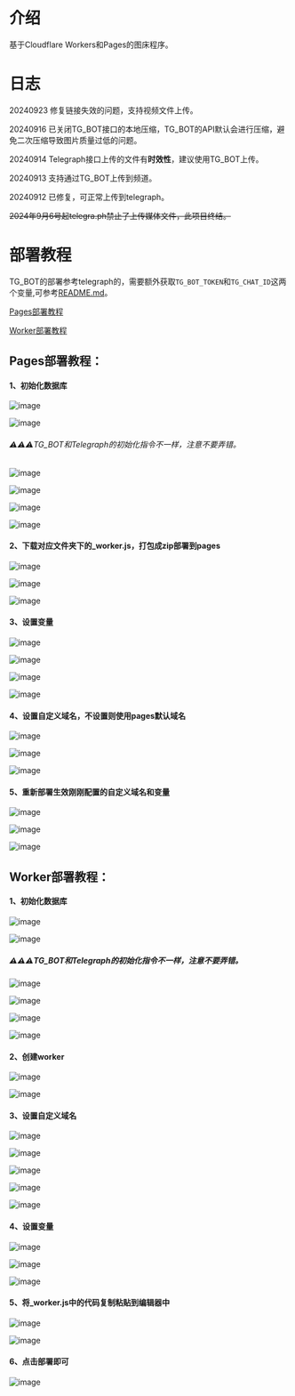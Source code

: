 # 介绍

基于Cloudflare Workers和Pages的图床程序。

# 日志
20240923 修复链接失效的问题，支持视频文件上传。

20240916 已关闭TG_BOT接口的本地压缩，TG_BOT的API默认会进行压缩，避免二次压缩导致图片质量过低的问题。

20240914 Telegraph接口上传的文件有**时效性**，建议使用TG_BOT上传。

20240913 支持通过TG_BOT上传到频道。

20240912 已修复，可正常上传到telegraph。

~~2024年9月6号起telegra.ph禁止了上传媒体文件，此项目终结。~~

# 部署教程
TG_BOT的部署参考telegraph的，需要额外获取```TG_BOT_TOKEN```和```TG_CHAT_ID```这两个变量,可参考[README.md](https://github.com/0-RTT/telegraph/blob/main/TG_BOT/README.md)。

[Pages部署教程](https://github.com/0-RTT/telegraph?tab=readme-ov-file#pages%E9%83%A8%E7%BD%B2%E6%95%99%E7%A8%8B)

[Worker部署教程](https://github.com/0-RTT/telegraph?tab=readme-ov-file#worker%E9%83%A8%E7%BD%B2%E6%95%99%E7%A8%8B)


## Pages部署教程：

#### 1、初始化数据库
![image](https://kycloud3.koyoo.cn/20240829ab8e7202408291110085598.png)  

 
![image](https://kycloud3.koyoo.cn/20240829dde8f202408291110076344.png)  

###### ⚠️⚠️⚠️TG_BOT和Telegraph的初始化指令不一样，注意不要弄错。

![image](https://kycloud3.koyoo.cn/2024082999a92202408291110079488.png)  

 
![image](http://kycloud3.koyoo.cn/2024082913106202408291111045980.png)  

 
![image](http://kycloud3.koyoo.cn/20240829426e2202408291111415611.png)  


![image](http://kycloud3.koyoo.cn/202408290028f20240829111205448.png)  

#### 2、下载对应文件夹下的_worker.js，打包成zip部署到pages

![image](http://kycloud3.koyoo.cn/20240906d561b202409061706196490.png)  


![image](http://kycloud3.koyoo.cn/2024090635c19202409061709225960.png)  

 
![image](http://kycloud3.koyoo.cn/20240906e636520240906171027282.png)  

#### 3、设置变量

![image](http://kycloud3.koyoo.cn/20240906f0dfe202409061711092668.png)  


![image](http://kycloud3.koyoo.cn/2024090667330202409061711516838.png)  


![image](http://kycloud3.koyoo.cn/20240906f173a202409061713007969.png)  

 
![image](http://kycloud3.koyoo.cn/20240906ed143202409061715165350.png)  

#### 4、设置自定义域名，不设置则使用pages默认域名
![image](http://kycloud3.koyoo.cn/202409068f76a202409061718122696.png)  


![image](http://kycloud3.koyoo.cn/20240906b79a6202409061719043430.png)  


![image](http://kycloud3.koyoo.cn/20240906188f8202409061720032928.png)  

#### 5、重新部署生效刚刚配置的自定义域名和变量

![image](http://kycloud3.koyoo.cn/202409066761e202409061721281588.png)  

 
![image](http://kycloud3.koyoo.cn/2024090677f2320240906172317323.png)  

 
![image](http://kycloud3.koyoo.cn/202409065c29920240906172451915.png)  



## Worker部署教程：
#### 1、初始化数据库
![image](https://kycloud3.koyoo.cn/20240829ab8e7202408291110085598.png)

![image](https://kycloud3.koyoo.cn/20240829dde8f202408291110076344.png)

##### ⚠️⚠️⚠️TG_BOT和Telegraph的初始化指令不一样，注意不要弄错。

![image](https://kycloud3.koyoo.cn/2024082999a92202408291110079488.png)

![image](http://kycloud3.koyoo.cn/2024082913106202408291111045980.png)

![image](http://kycloud3.koyoo.cn/20240829426e2202408291111415611.png)

![image](http://kycloud3.koyoo.cn/202408290028f20240829111205448.png)

#### 2、创建worker
![image](http://kycloud3.koyoo.cn/202408295c74a202408291112222566.png)

![image](http://kycloud3.koyoo.cn/20240829b4a21202408291118209822.png)

#### 3、设置自定义域名
![image](http://kycloud3.koyoo.cn/20240829d5fe4202408291113048235.png)

![image](http://kycloud3.koyoo.cn/20240829f9ecc202408291113197734.png)

![image](http://kycloud3.koyoo.cn/2024082997a84202408291113394516.png)

![image](http://kycloud3.koyoo.cn/202408294223e202408291114234528.png)

![image](http://kycloud3.koyoo.cn/202408294def5202408291113564340.png)

#### 4、设置变量
![image](http://kycloud3.koyoo.cn/20240829ee47f202408291114436925.png)

![image](http://kycloud3.koyoo.cn/202409068a32a202409061653566339.png)

![image](http://kycloud3.koyoo.cn/20240829acccf202408291119324308.png)

#### 5、将_worker.js中的代码复制粘贴到编辑器中
![image](http://kycloud3.koyoo.cn/202408299f1cf202408291115372291.png)

![image](http://kycloud3.koyoo.cn/2024082995808202408291115555979.png)

#### 6、点击部署即可
![image](http://kycloud3.koyoo.cn/20240829a4d5f202408291117024227.png)
